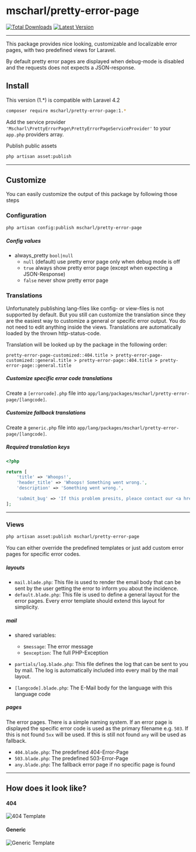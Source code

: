 # mscharl/pretty-error-page
[![Total Downloads](https://img.shields.io/packagist/dm/mscharl/pretty-error-page.svg)](https://packagist.org/packages/mscharl/pretty-error-page) [![Latest Version](http://img.shields.io/packagist/v/mscharl/pretty-error-page.svg)](https://packagist.org/packages/mscharl/pretty-error-page)

-----

This package provides nice looking, customizable and localizable error pages, with two predefined views for Laravel.

By default pretty error pages are displayed when debug-mode is disabled and the requests does not expects a JSON-response.

## Install
This version (1.*) is compatible with Laravel 4.2
```sh
composer require mscharl/pretty-error-page:1.*
```

Add the service provider `'Mscharl\PrettyErrorPage\PrettyErrorPageServiceProvider'` to your `app.php` providers array.

Publish public assets
```sh
php artisan asset:publish
```

-----

## Customize
You can easily customize the output of this package by following those steps

### Configuration
```sh
php artisan config:publish mscharl/pretty-error-page
```

##### Config values
* always_pretty `bool|null`
  * `null` (default) use pretty error page only when debug mode is off
  * `true` always show pretty error page (except when expecting a JSON-Response)
  * `false` never show pretty error page

### Translations
Unfortunately publishing lang-files like config- or view-files is not supported by default.
But you still can customize the translation since they are the easiest way to customize a general or specific error output. You do not need to edit anything inside the views. Translations are automatically loaded by the thrown http-status-code.

Translation will be looked up by the package in the following order:
```
pretty-error-page-customized::404.title > pretty-error-page-customized::general.title > pretty-error-page::404.title > pretty-error-page::general.title
```

##### Customize specific error code translations
Create a `[errorcode].php` file into `app/lang/packages/mscharl/pretty-error-page/[langcode]`.

##### Customize fallback translations
Create a `generic.php` file into `app/lang/packages/mscharl/pretty-error-page/[langcode]`.

##### Required translation keys
```php
<?php

return [
    'title' => 'Whoops!',
    'header_title' => 'Whoops! Something went wrong.',
    'description' => 'Something went wrong.',

    'submit_bug' => 'If this problem presits, pleace contact our <a href=":link">Support-Team</a>',
];
```

-----

### Views
```sh
php artisan asset:publish mscharl/pretty-error-page
```

You can either override the predefined templates or just add custom error pages for specific error codes.

##### layouts
* `mail.blade.php`: This file is used to render the email body that can be sent by the user getting the error to inform you about the incidence.
* `default.blade.php`: This file is used to define a general layout for the error pages. Every error template should extend this layout for simplicity.

##### mail
* shared variables:
  * `$message`: The error message
  * `$exception`: The full PHP-Exception
    
* `partials/log.blade.php`: This file defines the log that can be sent to you by mail. The log is automatically included into every mail by the mail layout.
* `[langcode].blade.php`: The E-Mail body for the language with this language code

##### pages
The error pages. There is a simple naming system.
If an error page is displayed the specific error code is used as the primary filename e.g. `503`. If this is not found `5xx` will be used. If this is still not found `any` will be used as fallback.

* `404.blade.php`: The predefined 404-Error-Page
* `503.blade.php`: The predefined 503-Error-Page
* `any.blade.php`: The fallback error page if no specific page is found

-----

## How does it look like?

#### 404
![404 Template](https://cdn.rawgit.com/mscharl/pretty-error-page/master/preview-404.png)

#### Generic
![Generic Template](https://cdn.rawgit.com/mscharl/pretty-error-page/master/preview-any.png)

